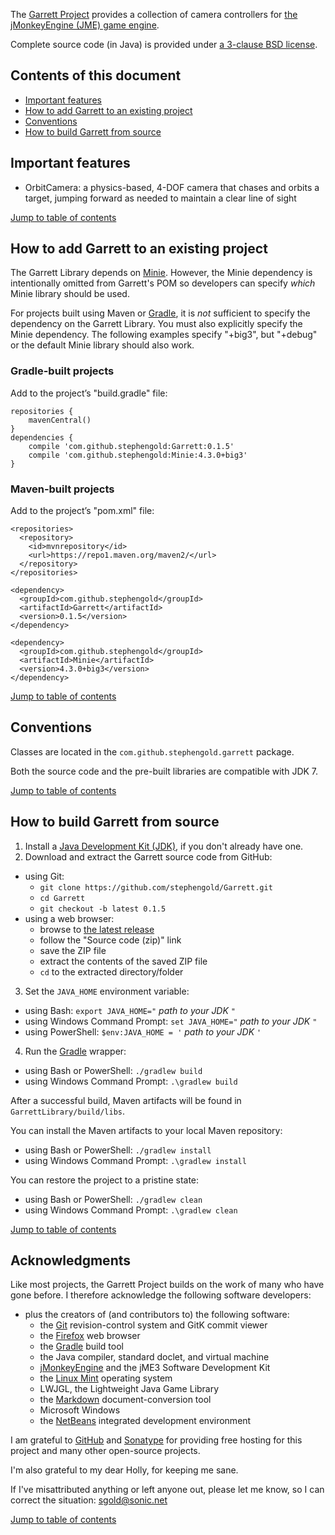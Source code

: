 The [Garrett Project][garrett] provides a collection of camera controllers for
[the jMonkeyEngine (JME) game engine][jme].

Complete source code (in Java) is provided under
[a 3-clause BSD license][license].

<a name="toc"/>

## Contents of this document

+ [Important features](#features)
+ [How to add Garrett to an existing project](#add)
+ [Conventions](#conventions)
+ [How to build Garrett from source](#build)

<a name="features"/>

## Important features

 + OrbitCamera: a physics-based, 4-DOF camera that chases and orbits a target,
   jumping forward as needed to maintain a clear line of sight

[Jump to table of contents](#toc)

<a name="add"/>

## How to add Garrett to an existing project

The Garrett Library depends on [Minie].
However, the Minie dependency is intentionally omitted from Garrett's POM
so developers can specify *which* Minie library should be used.

For projects built using Maven or [Gradle], it is *not* sufficient to specify the
dependency on the Garrett Library.
You must also explicitly specify the Minie dependency.
The following examples specify "+big3",
but "+debug" or the default Minie library should also work.

### Gradle-built projects

Add to the project’s "build.gradle" file:

    repositories {
        mavenCentral()
    }
    dependencies {
        compile 'com.github.stephengold:Garrett:0.1.5'
        compile 'com.github.stephengold:Minie:4.3.0+big3'
    }

### Maven-built projects

Add to the project’s "pom.xml" file:

    <repositories>
      <repository>
        <id>mvnrepository</id>
        <url>https://repo1.maven.org/maven2/</url>
      </repository>
    </repositories>

    <dependency>
      <groupId>com.github.stephengold</groupId>
      <artifactId>Garrett</artifactId>
      <version>0.1.5</version>
    </dependency>

    <dependency>
      <groupId>com.github.stephengold</groupId>
      <artifactId>Minie</artifactId>
      <version>4.3.0+big3</version>
    </dependency>

[Jump to table of contents](#toc)

<a name="conventions"/>

## Conventions

Classes are located in the `com.github.stephengold.garrett` package.

Both the source code and the pre-built libraries are compatible with JDK 7.

[Jump to table of contents](#toc)

<a name="build"/>

## How to build Garrett from source

 1. Install a [Java Development Kit (JDK)][openJDK],
    if you don't already have one.
 2. Download and extract the Garrett source code from GitHub:
   + using Git:
     + `git clone https://github.com/stephengold/Garrett.git`
     + `cd Garrett`
     + `git checkout -b latest 0.1.5`
   + using a web browser:
     + browse to [the latest release][latest]
     + follow the "Source code (zip)" link
     + save the ZIP file
     + extract the contents of the saved ZIP file
     + `cd` to the extracted directory/folder
 3. Set the `JAVA_HOME` environment variable:
   + using Bash:  `export JAVA_HOME="` *path to your JDK* `"`
   + using Windows Command Prompt:  `set JAVA_HOME="` *path to your JDK* `"`
   + using PowerShell: `$env:JAVA_HOME = '` *path to your JDK* `'`
 4. Run the [Gradle] wrapper:
   + using Bash or PowerShell:  `./gradlew build`
   + using Windows Command Prompt:  `.\gradlew build`

After a successful build,
Maven artifacts will be found in `GarrettLibrary/build/libs`.

You can install the Maven artifacts to your local Maven repository:
 + using Bash or PowerShell:  `./gradlew install`
 + using Windows Command Prompt:  `.\gradlew install`

You can restore the project to a pristine state:
 + using Bash or PowerShell: `./gradlew clean`
 + using Windows Command Prompt: `.\gradlew clean`

[Jump to table of contents](#toc)

<a name="acks"/>

## Acknowledgments

Like most projects, the Garrett Project builds on the work of many who
have gone before.  I therefore acknowledge the following
software developers:

 + plus the creators of (and contributors to) the following software:
    + the [Git] revision-control system and GitK commit viewer
    + the [Firefox] web browser
    + the [Gradle] build tool
    + the Java compiler, standard doclet, and virtual machine
    + [jMonkeyEngine][jme] and the jME3 Software Development Kit
    + the [Linux Mint][mint] operating system
    + LWJGL, the Lightweight Java Game Library
    + the [Markdown] document-conversion tool
    + Microsoft Windows
    + the [NetBeans] integrated development environment

I am grateful to [GitHub] and [Sonatype]
for providing free hosting for this project
and many other open-source projects.

I'm also grateful to my dear Holly, for keeping me sane.

If I've misattributed anything or left anyone out, please let me know, so I can
correct the situation: sgold@sonic.net

[Jump to table of contents](#toc)


[ant]: https://ant.apache.org "Apache Ant Project"
[bsd3]: https://opensource.org/licenses/BSD-3-Clause "3-Clause BSD License"
[firefox]: https://www.mozilla.org/en-US/firefox "Firefox"
[garrett]: https://github.com/stephengold/Garrett "Garrett Project"
[git]: https://git-scm.com "Git"
[github]: https://github.com "GitHub"
[gradle]: https://gradle.org "Gradle Project"
[jme]: https://jmonkeyengine.org  "jMonkeyEngine Project"
[latest]: https://github.com/stephengold/Garrett/releases/latest "latest release"
[license]: https://github.com/stephengold/Garrett/blob/master/LICENSE "Garrett license"
[markdown]: https://daringfireball.net/projects/markdown "Markdown Project"
[minie]: https://github.com/stephengold/Minie "Minie Project"
[mint]: https://linuxmint.com "Linux Mint Project"
[netbeans]: https://netbeans.org "NetBeans Project"
[openJDK]: https://openjdk.java.net "OpenJDK Project"
[sonatype]: https://www.sonatype.com "Sonatype"
[utilities]: https://github.com/stephengold/jme3-utilities "Jme3-utilities Project"
